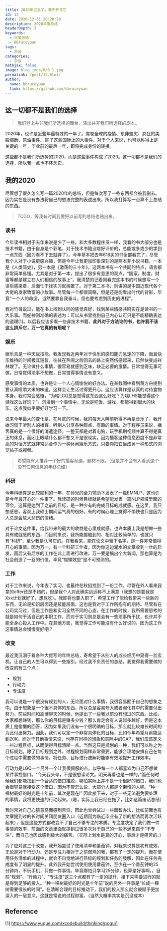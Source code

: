 ```yaml
---
title: 2020年过去了，我不怀念它
id: 15
date: 2020-12-31 20:20:20
description: 2020年度总结
headerDepth: 3
keywords: 
  - 年度总结
  - BBruceyuan
tags: 
  - 杂谈
categories: 
  - 杂谈
mathjax: false
image: blog_imgs/8/8_1.jpg
permalink: /post/15.html/
author: 
  name: bbruceyuan
  link: https://github.com/bbruceyuan
---
```


## 这一切都不是我们的选择
> 我们登上并非我们所选择的舞台，演出并非我们所选择的剧本。

2020年，也许是近些年最特殊的一年了。席卷全球的疫情、东非蝗灾、疯狂的美股熔断、原油事件... 除了这些国际上的大事件，对于个人来说，也可以称得上是关键的一年，毕业前的最后一年，即将完成身份的转换。

这些都不是我们所选择的2020，而是这些事件构成了2020。这一切都不是我们的选择，所以我一点也不怀念它。


## 我的2020
尽管想了很久怎么写一篇2020年的总结，但是每次写了一些东西都会被我删去。因为实在是没有办法将自己的想法完整的表述出来，所以我打算写一点算不上总结的东西。
> TODO，等我有时间我要把以前写的总结也贴出来。

### 读书
今年读书相对于去年来说是少了一些。和大多数程序员一样，我看的书大部分也是技术书籍，由于自身是个彩笔，对于技术书籍没啥好评价的，总能或多或少的学到一点东西（因为看不下去就弃了）。今年基本把去年618买的书全部看完了，尽管我个人对于小说更感兴趣，但是今年让我更加印象深刻的是两本非小说书籍，一本是《人类简史》，另一本是《激荡的三十年》。这两本书有一个共同的特点，语言都非常简单易懂。尤其是对于第一本，提出了很多有意思的观点，“国家，制度，财富等都是建立在人们相信的故事上”。我清楚的记着刚看完这本书的时候想写一个读后感来着，后面忙于找实习就搁置了。对于第二本书，则讲的是中国近现代各个大佬的发家致富的小故事。尽管每一个都很简略，但是还是能看出时代的背影，毕竟“一个人的命运，当然要靠自我奋斗，但也要考虑到历史的进程”。

我对竹哥说过，能在书上找到认同的感觉真好，找到某些情感共鸣实在是读书的一大乐事。而蛇神则准确的表述为：可以从书里找到自己内心认可只是不能精确表达的道理[1]。以后我应该多看一些非技术书籍，**此外对于方法论的书，也许我不该这么排斥它，万一它真的有用呢？**

### 娱乐
娱乐真是一种天赋技能。我发现我近两年对于快乐的感知能力急速的下降，而且快乐维持的时间极其短暂，往往在热闹之后回去的路上突然伤感起来，已然快变成祥林嫂了。无论做什么事情，很容易就感到乏味，缺乏必要的激情。日常觉得无事可做，日常觉得琐事不想做，日常觉得事情没有意义。

感受事情的本质，也许是让一个人心情愉悦的好办法。在某截图中看到蒋方舟提到要认真咀嚼大米的味道，这样会让生活过得更开心。这应该算作是认真的对待食物本身。我时常会感慨，“为啥LGQ总是觉得这东西这么好吃？为啥LHS能觉得这个游戏这么好玩？”。沉浸到一个事情中，无论是吃饭、游戏，都能得到很大的快乐。这点我似乎要好好学习一下。

说来今年最大的变化是，在月底的时候，我的每天入睡前听得不再是音乐了，我开始习惯于听别人的播客。听别人分享各种观点、有趣的事情。对于程序员来说，播客真的是一个很好的消遣途径，一整天都是对着电脑，玩手机刷视频并算不得是真正的休息，而闭上眼睛什么都不想又不是很现实，因为播客这种信息密度不是非常高的对话方式就非常适合作为一种休闲娱乐方式，只要你把它当成另一种形式的浏览帖子或视频。

> 希望能有人推荐一个好的播客频道，题材不限。（但是并不会有人看到这个没有任何信息的年终总结）

### 科研
今年科研算是比较顺利的一年，在师兄的全力辅助下发表了一篇EMNLP，这也许是今年最开心的一件事了。我读研的时候目标就是希望能发表一篇NLP领域里面的顶会，这算是达到了之前的目标，是一种少有的完成目标的成就感。在这里，我只想感恩，客观上我硕士期间运气真的很好。有的时候心理上觉得不愉快也只是因为人总是会放大悲伤的情绪。

对于论文这件事，给我带来的最大的收益是心里成就感。也许本质上我是想做一些具有成就感的东西，而目前来说，我所能接触到的、相对比较简单的，也就只有“科研”，至少我是认可它的。在我看来，能在论文中留下名字，是一件非常值得开心的事情。因为万一，有一个科研工作者，因为你这边灌水的文章收到一丝的启发，而后又有后序的工作在此上面进行改进，万一要是搞出个大新闻，那也算是为社会创造了一丝的价值。毕竟“蝴蝶效应”是不可预测的。

### 工作
对于工作来说，今年去了实习，也最终在秋招找到了一份工作。尽管在外人看来我拿的offer还是不错的，但是我个人对此确实远远称不上满意（我想的是要我是Xxx计划就好了，想屁吃）。我即将也要入职了，希望工作了能给我带来一些新的东西，无论是知识层面还是技能层面，这也是我对于工作所抱有的期待。尽管有在公司实习过，但是工作是和实习全然不同的心态，在工作的时候，我所需要思考的就是如何干活自己的本职工作，而对于实习则总是会有一些琐事所干扰，也许并不能全身心投入工作中。在其他方面，我觉得工作可能没有什么好说的，因为这工作这事情总会慢慢变好吧？


### 改变
最近我沉溺于看各种大佬写的年终总结，寄希望于从别人的成长经历中窥得一丝玄机，让自己的人生可以得到一些指引。经过我不负责任的总结，我觉得我需要做的改变的有三个点：
- 规划
- 行动力
- 专注度

我可以说是一个很没有规划的人，无论面对什么事情，我很容易囿于自己的想象之中。由于想象是一个很不具体的东西，所以总是容易夸大或者弱化其中的需要付出努力。前些时间和高博聊天的时候，他提出了一些我以前没有想过的东西。比如，大家都想赚钱，那么你的目标是赚多少钱？那么肯定会有人说越多越好，但是这本质上是偷懒的回答，因为如果我们没有一个很明确的目标，那么就比较难长时间的为此付出努力。因此，我们可以定一个非常具体化的目标，比如今年希望月薪能达到20K。而对于其他事情来说，也存在同样的想象和实际中的GAP，我们应该定义一些过程目标，从而使得目标清晰一点。当然这只是规划的一种，我们可以称之为目标规划。除了目标规划之外，过程规划同样非常重要，能够合理地安排自己在每个过程中需要做的事情，将任务、目标进行肢解将能够有效地提升工作效率。

行动力是LGQ一个另外一个让我很佩服的点。似乎每一个人都喜欢为自己不想做某件事找借口。“今天我头晕，不是很想读论文。明天再看也是一样的。”而任何时候我们都能找到一个合适的借口推脱，哪怕实际上并不是一个很好的借口，我们也会很容易就接受这个借口，因为不管怎么说，大部分人都是个懒惰的人呢。“种一棵树最好的时光是十年前，其次是现在!” 因此接下来，对于一些无法避免要处理的事情，我将更快速的行动起来。（嗯，实际上我已经在拖了，比如这篇废话总结）

我时常对自己心猿意马而感到苦恼，因此也曾尝试过一些弱智办法，比如前面也有文章提到过的长时间关闭朋友圈入口（近期因为临近毕业有了新的想法而再次活跃起来），但是这些方式都改变不了自己不够专注的本质。专注度决定了我们做一件事情的效率，前面的文章里面就提到过很多次对于自己的一些不满来自于“不专注”，而自己也因此感到极大的痛苦。（实际上划水是真的开心，事后才是痛苦的。）

为了应对这三个改变，我开始尝试了使用清单和番茄钟，对我来说算是初有成效，无论是对于行动力、还是专注力相对于之前弱鸡的我，都有了一定的提升。而在使用任务清单的过程中，就会不自觉地进行目标的规划和任务的肢解，因此在任务完成度有了明显的提升。此外我开始尝试使用使用番茄钟，至少在一个番茄钟的25分钟内，不玩手机，只做一件事情。毕竟哪怕只学习25分钟，也算是好事啊。。目前“规划”、“行动力”、“专注度”这三个点都有了一定的提升，接下来需要进行的就是得到足够的投入。“种一棵树最好的时光是十年前”说的另外一件事是“长成一棵树需要很长的时间”。在清晰合理的目标推动下，我们的投入那么就会被赋予更加深入的一层意义，这就是常说的过程财富。（当然大概率其实是沉没成本）


## Reference
[1] https://www.yuque.com/xcodebuild/thinking/pogui1

